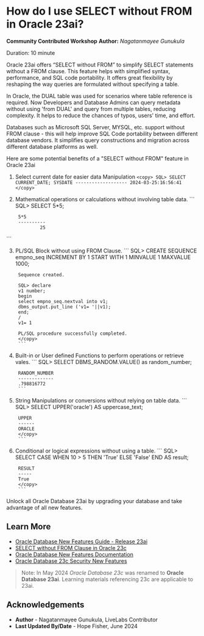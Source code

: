 # How do I use SELECT without FROM in Oracle 23ai?

**Community Contributed Workshop**
**Author:** *Nagatanmayee Gunukula*

Duration: 10 minute

Oracle 23ai offers “SELECT without FROM” to simplify SELECT statements without a FROM clause. This feature helps with simplified syntax, performance, and SQL code portability. It offers great flexibility by reshaping the way queries are formulated without specifying a table.

In Oracle, the DUAL table was used for scenarios where table reference is required. Now Developers and Database Admins can query metadata without using 'from DUAL' and query from multiple tables, reducing complexity. It helps to reduce the chances of typos, users' time, and effort.

Databases such as Microsoft SQL Server, MYSQL, etc. support without FROM clause - this will help improve SQL Code portability between different database vendors. It simplifies query constructions and migration across different database platforms as well.

Here are some potential benefits of a "SELECT without FROM" feature in Oracle 23ai

1. Select current date for easier data Manipulation
        ```
        <copy>
        SQL> SELECT CURRENT_DATE;
        SYSDATE
        -------------------
        2024-03-25:16:56:41
        </copy>
        ```

2. Mathematical operations or calculations without involving table data.
        ```
        <copy>
        SQL> SELECT 5*5;

        5*5
        ----------
                25

</copy>
```

3. PL/SQL Block without using FROM Clause.
        ```
        <copy>
        SQL> CREATE SEQUENCE empno_seq INCREMENT BY 1 START WITH 1 MINVALUE 1 MAXVALUE 1000;

        Sequence created.

        SQL> declare
        v1 number;
        begin
        select empno_seq.nextval into v1;
        dbms_output.put_line ('v1= '||v1);
        end;
        /  
        v1= 1

        PL/SQL procedure successfully completed.
        </copy>
        ```

4. Built-in or User defined Functions to perform operations or retrieve vales.
        ```
        SQL> SELECT DBMS_RANDOM.VALUE() as random_number;

        RANDOM_NUMBER
        -------------
        .798816772
        ```

5. String Manipulations or conversions without relying on table data.
        ```
        <copy>
        SQL> SELECT UPPER('oracle') AS uppercase_text;

        UPPER
        ------
        ORACLE
        </copy>
        ```

6. Conditional or logical expressions without using a table.
        ```
        <copy>
        SQL> SELECT CASE WHEN 10 > 5 THEN 'True' ELSE 'False' END AS result;

        RESULT
        -----
        True
        </copy>
        ```

Unlock all Oracle Database 23ai by upgrading your database and take advantage of all new features.

## Learn More

* [Oracle Database New Features Guide - Release 23ai](https://docs.oracle.com/en/database/oracle/oracle-database/23/nfcoa/oracle-database-23c-new-features-guide.pdf)
* [SELECT without FROM Clause in Oracle 23c ](https://www.oracleracexpert.com/2023/08/select-without-from-clause-in-oracle-23c.html)
* [Oracle Database New Features Documentation](https://docs.oracle.com/en/database/oracle/oracle-database/23/nfcoa/index.html)
* [Oracle Database 23c Security New Features](https://www.oracleracexpert.com/2023/12/webinar-oracle-database-23c-security.html)

>Note: In May 2024 *Oracle Database 23c* was renamed to **Oracle Database 23ai**. Learning materials referencing 23c are applicable to 23ai.

## Acknowledgements
* **Author** - Nagatanmayee Gunukula, LiveLabs Contributor
* **Last Updated By/Date** - Hope Fisher,  June 2024
